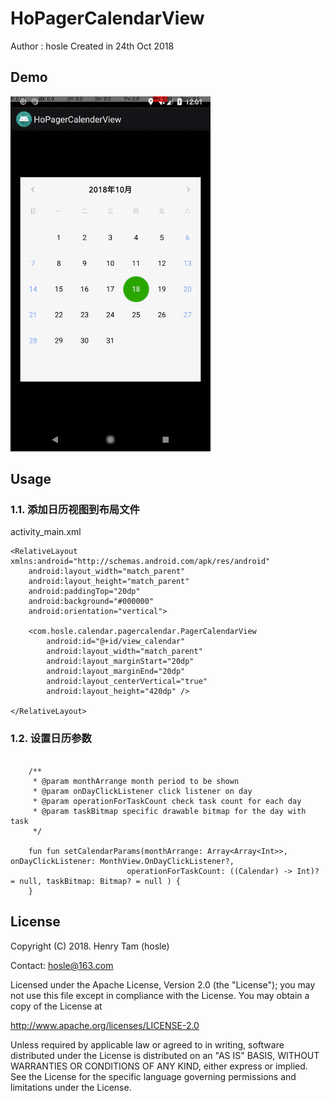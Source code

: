 # HoPagerCalendarView

Author : hosle
Created in 24th Oct 2018

## Demo
![](./previewfigure/figure_pager_calendar.gif)

## Usage

### 1.1. 添加日历视图到布局文件

activity_main.xml

```
<RelativeLayout xmlns:android="http://schemas.android.com/apk/res/android"
    android:layout_width="match_parent"
    android:layout_height="match_parent"
    android:paddingTop="20dp"
    android:background="#000000"
    android:orientation="vertical">

    <com.hosle.calendar.pagercalendar.PagerCalendarView
        android:id="@+id/view_calendar"
        android:layout_width="match_parent"
        android:layout_marginStart="20dp"
        android:layout_marginEnd="20dp"
        android:layout_centerVertical="true"
        android:layout_height="420dp" />

</RelativeLayout>

```


### 1.2. 设置日历参数

```

    /**
     * @param monthArrange month period to be shown
     * @param onDayClickListener click listener on day
     * @param operationForTaskCount check task count for each day
     * @param taskBitmap specific drawable bitmap for the day with task
     */

    fun fun setCalendarParams(monthArrange: Array<Array<Int>>, onDayClickListener: MonthView.OnDayClickListener?,
                          operationForTaskCount: ((Calendar) -> Int)? = null, taskBitmap: Bitmap? = null ) {
    }

```

## License

Copyright (C) 2018. Henry Tam (hosle)

Contact: hosle@163.com

Licensed under the Apache License, Version 2.0 (the "License"); you may not use this file except in compliance with the License. You may obtain a copy of the License at

http://www.apache.org/licenses/LICENSE-2.0

Unless required by applicable law or agreed to in writing, software distributed under the License is distributed on an "AS IS" BASIS, WITHOUT WARRANTIES OR CONDITIONS OF ANY KIND, either express or implied. See the License for the specific language governing permissions and limitations under the License.
